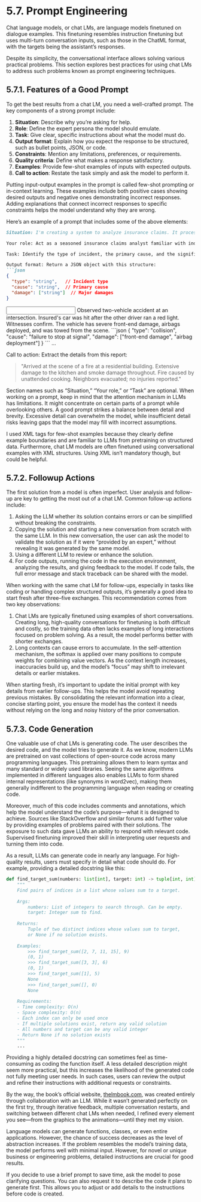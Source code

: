 # 5.7. Prompt Engineering

Chat language models, or chat LMs, are language models finetuned on dialogue examples. This finetuning resembles instruction finetuning but uses multi-turn conversation inputs, such as those in the ChatML format, with the targets being the assistant’s responses.

Despite its simplicity, the conversational interface allows solving various practical problems. This section explores best practices for using chat LMs to address such problems known as prompt engineering techniques.

## 5.7.1. Features of a Good Prompt

To get the best results from a chat LM, you need a well-crafted prompt. The key components of a strong prompt include:

1. **Situation**: Describe why you’re asking for help.
2. **Role**: Define the expert persona the model should emulate.
3. **Task**: Give clear, specific instructions about what the model must do.
4. **Output format**: Explain how you expect the response to be structured, such as bullet points, JSON, or code.
5. **Constraints**: Mention any limitations, preferences, or requirements.
6. **Quality criteria**: Define what makes a response satisfactory.
7. **Examples**: Provide few-shot examples of inputs with expected outputs.
8. **Call to action**: Restate the task simply and ask the model to perform it.

Putting input-output examples in the prompt is called few-shot prompting or in-context learning. These examples include both positive cases showing desired outputs and negative ones demonstrating incorrect responses. Adding explanations that connect incorrect responses to specific constraints helps the model understand why they are wrong.

Here’s an example of a prompt that includes some of the above elements:

````markdown
Situation: I'm creating a system to analyze insurance claims. It processes adjuster reports to extract key details for display in a SaaS platform.

Your role: Act as a seasoned insurance claims analyst familiar with industry-standard classifications.

Task: Identify the type of incident, the primary cause, and the significant damages described in the report.

Output format: Return a JSON object with this structure:
```json
{
  "type": "string",   // Incident type
  "cause": "string",  // Primary cause
  "damage": ["string"]  // Major damages
}
````

<examples>
<example>
<input>
Observed two-vehicle accident at an intersection. Insured's car was hit after the other driver ran a red light. Witnesses confirm. The vehicle has severe front-end damage, airbags deployed, and was towed from the scene.
</input>
<output>
```json
{
  "type": "collision",
  "cause": "failure to stop at signal",
  "damage": ["front-end damage", "airbag deployment"]
}
```
</output>
</example>
<example>
...
</example>
</examples>

Call to action: Extract the details from this report:

> "Arrived at the scene of a fire at a residential building. Extensive damage to the kitchen and smoke damage throughout. Fire caused by unattended cooking. Neighbors evacuated; no injuries reported."

Section names such as “Situation,” “Your role,” or “Task” are optional. When working on a prompt, keep in mind that the attention mechanism in LLMs has limitations. It might concentrate on certain parts of a prompt while overlooking others. A good prompt strikes a balance between detail and brevity. Excessive detail can overwhelm the model, while insufficient detail risks leaving gaps that the model may fill with incorrect assumptions.

I used XML tags for few-shot examples because they clearly define example boundaries and are familiar to LLMs from pretraining on structured data. Furthermore, chat LM models are often finetuned using conversational examples with XML structures. Using XML isn’t mandatory though, but could be helpful.

## 5.7.2. Followup Actions

The first solution from a model is often imperfect. User analysis and follow-up are key to getting the most out of a chat LM. Common follow-up actions include:

1. Asking the LLM whether its solution contains errors or can be simplified without breaking the constraints.
2. Copying the solution and starting a new conversation from scratch with the same LLM. In this new conversation, the user can ask the model to validate the solution as if it were “provided by an expert,” without revealing it was generated by the same model.
3. Using a different LLM to review or enhance the solution.
4. For code outputs, running the code in the execution environment, analyzing the results, and giving feedback to the model. If code fails, the full error message and stack traceback can be shared with the model.

When working with the same chat LM for follow-ups, especially in tasks like coding or handling complex structured outputs, it’s generally a good idea to start fresh after three–five exchanges. This recommendation comes from two key observations:

1. Chat LMs are typically finetuned using examples of short conversations. Creating long, high-quality conversations for finetuning is both difficult and costly, so the training data often lacks examples of long interactions focused on problem solving. As a result, the model performs better with shorter exchanges.
2. Long contexts can cause errors to accumulate. In the self-attention mechanism, the softmax is applied over many positions to compute weights for combining value vectors. As the context length increases, inaccuracies build up, and the model’s “focus” may shift to irrelevant details or earlier mistakes.

When starting fresh, it’s important to update the initial prompt with key details from earlier follow-ups. This helps the model avoid repeating previous mistakes. By consolidating the relevant information into a clear, concise starting point, you ensure the model has the context it needs without relying on the long and noisy history of the prior conversation.

## 5.7.3. Code Generation

One valuable use of chat LMs is generating code. The user describes the desired code, and the model tries to generate it. As we know, modern LLMs are pretrained on vast collections of open-source code across many programming languages. This pretraining allows them to learn syntax and many standard or widely used libraries. Seeing the same algorithms implemented in different languages also enables LLMs to form shared internal representations (like synonyms in word2vec), making them generally indifferent to the programming language when reading or creating code.

Moreover, much of this code includes comments and annotations, which help the model understand the code’s purpose—what it is designed to achieve. Sources like StackOverflow and similar forums add further value by providing examples of problems paired with their solutions. The exposure to such data gave LLMs an ability to respond with relevant code. Supervised finetuning improved their skill in interpreting user requests and turning them into code.

As a result, LLMs can generate code in nearly any language. For high-quality results, users must specify in detail what code should do. For example, providing a detailed docstring like this:

```python
def find_target_sum(numbers: list[int], target: int) -> tuple[int, int] | None:
    """
    Find pairs of indices in a list whose values sum to a target.
    
    Args:
        numbers: List of integers to search through. Can be empty.
        target: Integer sum to find.
    
    Returns:
        Tuple of two distinct indices whose values sum to target,
        or None if no solution exists.
    
    Examples:
        >>> find_target_sum([2, 7, 11, 15], 9)
        (0, 1)
        >>> find_target_sum([3, 3], 6)
        (0, 1)
        >>> find_target_sum([1], 5)
        None
        >>> find_target_sum([], 0)
        None
    
    Requirements:
    - Time complexity: O(n)
    - Space complexity: O(n)
    - Each index can only be used once
    - If multiple solutions exist, return any valid solution
    - All numbers and target can be any valid integer
    - Return None if no solution exists
    """
    ...
````

Providing a highly detailed docstring can sometimes feel as time-consuming as coding the function itself. A less detailed description might seem more practical, but this increases the likelihood of the generated code not fully meeting user needs. In such cases, users can review the output and refine their instructions with additional requests or constraints.

By the way, the book’s official website, [thelmbook.com](https://thelmbook.com), was created entirely through collaboration with an LLM. While it wasn’t generated perfectly on the first try, through iterative feedback, multiple conversation restarts, and switching between different chat LMs when needed, I refined every element you see—from the graphics to the animations—until they met my vision.

Language models can generate functions, classes, or even entire applications. However, the chance of success decreases as the level of abstraction increases. If the problem resembles the model’s training data, the model performs well with minimal input. However, for novel or unique business or engineering problems, detailed instructions are crucial for good results.

If you decide to use a brief prompt to save time, ask the model to pose clarifying questions. You can also request it to describe the code it plans to generate first. This allows you to adjust or add details to the instructions before code is created.

